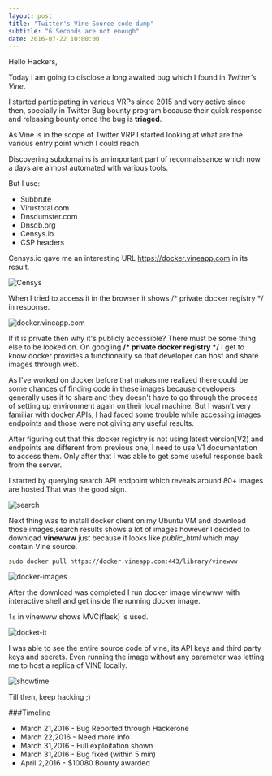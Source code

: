 ```yaml
---
layout: post
title: "Twitter's Vine Source code dump"
subtitle: "6 Seconds are not enough"
date: 2016-07-22 10:00:00
---
```

Hello Hackers,

Today I am going to disclose a long awaited bug which I found in *Twitter's Vine*.

I started participating in various VRPs since 2015 and very active since then, specially in Twitter Bug bounty program because their quick response and releasing bounty once the bug is __triaged__.

As Vine is in the scope of Twitter VRP I started looking at what are the various entry point which I could reach.

Discovering subdomains is an important part of reconnaissance which now a days are almost automated with various tools. 

But I use:
 
 - Subbrute
 - Virustotal.com
 - Dnsdumster.com
 - Dnsdb.org
 - Censys.io
 - CSP headers

Censys.io gave me an interesting URL https://docker.vineapp.com in its result.

![Censys](https://i.imgur.com/TqYfrj7.png)

When I tried to access it in the browser it shows /* private docker registry */ in response.

![docker.vineapp.com](https://i.imgur.com/tzqQULl.png)

If it is private then why it's publicly accessible? There must be some thing else to be looked on. On googling  __/* private docker registry */__  I get to know docker provides a functionality so that developer can host and share images through web.

As I've worked on docker before that makes me realized there could be some chances of finding code in these images because developers generally uses it to share and they doesn't have to go through the process of setting up environment again on their local machine. But I wasn't very familiar with docker APIs, I had faced some trouble while accessing images endpoints and those were not giving any useful results. 

After figuring out that this docker registry is not using latest version(V2) and endpoints are different from previous one, I need to use V1 documentation to access them. Only after that I was able to get some useful response back from the server.

I started by querying search API endpoint which reveals around 80+ images are hosted.That was the good sign.

![search](https://i.imgur.com/QS9FUDs.png)


Next thing was to install docker client on my Ubuntu VM and download those images,search results shows a lot of images however I decided to download **vinewww** just because it looks like *public_html* which may contain Vine source.

	sudo docker pull https://docker.vineapp.com:443/library/vinewww

![docker-images](https://i.imgur.com/AcoA7y7.png)

After the download was completed I run docker image vinewww with interactive shell and get inside the running docker image.

`ls` in vinewww shows MVC(flask) is used.

![docket-it](https://i.imgur.com/TykNTsl.png) 

I was able to see the entire source code of vine, its API keys and third party keys and secrets. Even running the image without any parameter was letting me to host a replica of VINE locally.

![showtime](https://i.imgur.com/qqAsoI2.png)


Till then, keep hacking ;)

###Timeline

 - March 21,2016 - Bug Reported through Hackerone
 - March 22,2016 - Need more info
 - March 31,2016 - Full exploitation shown
 - March 31,2016 - Bug fixed (within 5 min)
 - April 2,2016  - $10080 Bounty awarded 



